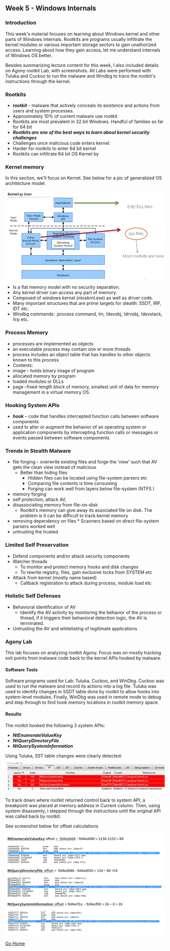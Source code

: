 ## Week 5 - Windows Internals              
### Introduction
This week's material focuses on learning about Windows kernel and other parts of Windows internals. 
Rootkits are programs usually infiltrate the kernel modules or various important storage sectors
to gain unathorized access. Learning about how they gain access, let me understand internals of Windows OS
better. 

Besides summarizing lecture content for this week, I also included details on Agony rootkit Lab, with screenshots.
All Labs were performed with Tuluka and Cuckoo to run the malware and Windbg to trace the rootkit's instructions
through the kernel.

### Rootkits
*	***rootkit***  -  malware that actively conceals its existence and actions from users and system processes.
*	Approximately 10% of current malware use rootkit
*	Rootkits are most prevalent in 32 bit Windows. Handful of families so far for 64 bit
*	***Rootkits are one of the best ways to learn about kernel security challenges***
*	Challenges once malicious code enters kernel:
*	Harder for rootkits to enter 64 bit kernel
*	Rootkits can infiltrate 64 bit OS Kernel by

### Kernel memory
In this section, we'll focus on Kernel. See below for a pic of generalized OS architecture model.

![alt text](../images/w5_system_arch.jpg "OS arch. model")
*	Is a flat memory model with no security separation. 
*	Any kernel driver can access any part of memory. 
*	Composed of windows kernel (ntoskrnl.exe) as well as driver code. 
*	Many important structures that are prime targets for stealth: SSDT, IRP, IDT etc. 
*	Windbg commands:  .process command, lm, !devobj, !drvobj, !devstack, !irp etc. 

### Process Memory
*	processes are implemented as objects
*	an executable process may contain one or more threads
*	process includes an object table that has handles to other objects known to this process
*	Contents: 
*	image – holds binary image of program
*	allocated memory by program
*	loaded modules or DLLs
*	page –fixed-length block of memory, smallest unit of data for memory management in a virtual memory OS.

### Hooking System APIs
*	***hook*** – code that handles intercepted function calls between software components
*	used to alter or augment the behavior of an operating system or application components 
by intercepting function calls or messages or events passed between software components. 

### Trends in Stealth Malware 
*	file forging – overwrite existing files and forge the ‘view’ such that AV gets the clean view instead of malicious
    *  Better than hiding files
        *	Hidden files can be located using file-system parsers etc
        *	Comparing file contents is time consuming
        *	Forging can work well from layers below file-system (NTFS )
*	memory forging
*	self protection, attack AV, 
*	disassociating memory from file-on-disk
    *	Rootkit’s memory can give away its associated file on disk. The problem is it can be difficult to track kernel memory
*	 removing dependency on files
    *	Scanners based on direct file-system parsers worked well
*	 untrusting the trusted

### Limited Self Preservation 
*	Defend components and/or attack security components
*	Watcher threads
    *	To monitor and protect memory hooks and disk changes
    *	To rewrite registry, files, gain exclusive locks from SYSTEM etc
*	Attack from kernel (mostly name based)
    *	Callback registration to attack during process, module load etc

### Holistic Self Defenses
*	Behavioral identification of AV
    *	Identify the AV activity by monitoring the behavior of the process or thread, if it triggers their behavioral detection logic, the AV is terminated.
*	Untrusting the AV and whitelisting of legitimate applications

### Agony Lab
This lab focuses on analyzing rootkit Agony. Focus was on mostly
tracking exit points from malware code back to the kernel APIs hooked by malware.
#### Software Tools
Software programs used for Lab: Tuluka, Cuckoo, and WinDbg. Cuckoo was used to run the malware
and record its actions into a log file. Tuluka was used to identify changes in SSDT table done by
rootkit to allow hooks into system-level modules. Finally, WinDbg was used in remote mode to debug
and step through to find hook memory locations in rootkit memory space.

#### Results
The rootkit hooked the following 3 system APIs:
* ***NtEnumerateValueKey***
* ***NtQueryDirectoryFile***
* ***NtQuerySystemInformation***

Using Tuluka, SST table changes were clearly detected:

![alt text](../images/w5_lab_hooks.jpg "Tuluka Agony screenshot")

To track down where rootkit returned control back to system API,
a breakpoint was placed at memory address in Current column. Then,
using system disassemly, I stepped through the instructions until
the original API was called back by rootkit. 

See screenshot below for offset calculations

![alt text](../images/w5_lab_offsets.jpg "Agony offsets")


[Go Home](../index.md) 
